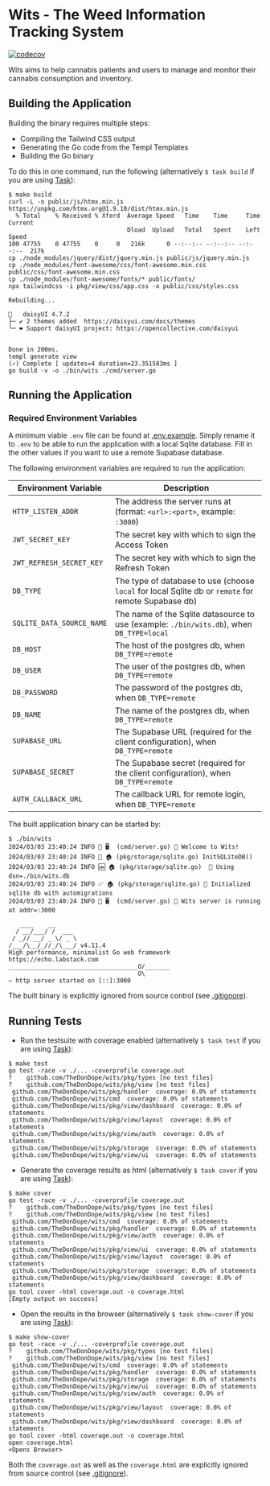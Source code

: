 # Wits - The Weed Information Tracking System

[![codecov](https://codecov.io/gh/TheDonDope/wits/graph/badge.svg?token=QM1XTAUsfU)](https://codecov.io/gh/TheDonDope/wits)

Wits aims to help cannabis patients and users to manage and monitor their cannabis consumption and inventory.

## Building the Application

Building the binary requires multiple steps:

- Compiling the Tailwind CSS output
- Generating the Go code from the Templ Templates
- Building the Go binary

To do this in one command, run the following (alternatively `$ task build` if you are using [Task](https://taskfile.dev/#/)):

```shell
$ make build
curl -L -o public/js/htmx.min.js https://unpkg.com/htmx.org@1.9.10/dist/htmx.min.js
  % Total    % Received % Xferd  Average Speed   Time    Time     Time  Current
                                 Dload  Upload   Total   Spent    Left  Speed
100 47755    0 47755    0     0   216k      0 --:--:-- --:--:-- --:--:--  217k
cp ./node_modules/jquery/dist/jquery.min.js public/js/jquery.min.js
cp ./node_modules/font-awesome/css/font-awesome.min.css public/css/font-awesome.min.css
cp ./node_modules/font-awesome/fonts/* public/fonts/
npx tailwindcss -i pkg/view/css/app.css -o public/css/styles.css

Rebuilding...

🌼   daisyUI 4.7.2
├─ ✔︎ 2 themes added  https://daisyui.com/docs/themes
╰─ ❤︎ Support daisyUI project: https://opencollective.com/daisyui


Done in 200ms.
templ generate view
(✓) Complete [ updates=4 duration=23.351583ms ]
go build -v -o ./bin/wits ./cmd/server.go
```

## Running the Application

### Required Environment Variables

A minimum viable `.env` file can be found at [.env.example](.env.example). Simply rename it to `.env` to be able to run the application with a local Sqlite database. Fill in the other values if you want to use a remote Supabase database.

The following environment variables are required to run the application:

| Environment Variable      | Description                                                                                         |
| ------------------------- | --------------------------------------------------------------------------------------------------- |
| `HTTP_LISTEN_ADDR`        | The address the server runs at (format: `<url>:<port>`, example: `:3000`)                           |
| `JWT_SECRET_KEY`          | The secret key with which to sign the Access Token                                                  |
| `JWT_REFRESH_SECRET_KEY`  | The secret key with which to sign the Refresh Token                                                 |
| `DB_TYPE`                 | The type of database to use (choose `local` for local Sqlite db or `remote` for remote Supabase db) |
| `SQLITE_DATA_SOURCE_NAME` | The name of the Sqlite datasource to use (example: `./bin/wits.db`), when `DB_TYPE=local`           |
| `DB_HOST`                 | The host of the postgres db, when `DB_TYPE=remote`                                                  |
| `DB_USER`                 | The user of the postgres db, when `DB_TYPE=remote`                                                  |
| `DB_PASSWORD`             | The password of the postgres db, when `DB_TYPE=remote`                                              |
| `DB_NAME`                 | The name of the postgres db, when `DB_TYPE=remote`                                                  |
| `SUPABASE_URL`            | The Supabase URL (required for the client configuration), when `DB_TYPE=remote`                     |
| `SUPABASE_SECRET`         | The Supabase secret (required for the client configuration), when `DB_TYPE=remote`                  |
| `AUTH_CALLBACK_URL`       | The callback URL for remote login, when `DB_TYPE=remote`                                            |

The built application binary can be started by:

```shell
$ ./bin/wits
2024/03/03 23:40:24 INFO 💬 🖥️  (cmd/server.go) 🥦 Welcome to Wits!
2024/03/03 23:40:24 INFO 💬 🏠 (pkg/storage/sqlite.go) InitSQLiteDB()
2024/03/03 23:40:24 INFO 🆗 🏠 (pkg/storage/sqlite.go)  📂 Using dsn=./bin/wits.db
2024/03/03 23:40:24 INFO ✅ 🏠 (pkg/storage/sqlite.go) 📂 Initialized sqlite db with automigrations
2024/03/03 23:40:24 INFO 🚀 🖥️  (cmd/server.go) 🛜 Wits server is running at addr=:3000

   ____    __
  / __/___/ /  ___
 / _// __/ _ \/ _ \
/___/\__/_//_/\___/ v4.11.4
High performance, minimalist Go web framework
https://echo.labstack.com
____________________________________O/_______
                                    O\
⇨ http server started on [::]:3000
```

The built binary is explicitly ignored from source control (see [.gitignore](.gitignore)).

## Running Tests

- Run the testsuite with coverage enabled (alternatively `$ task test` if you are using [Task](https://taskfile.dev/#/)):

```shell
$ make test
go test -race -v ./... -coverprofile coverage.out
?    github.com/TheDonDope/wits/pkg/types [no test files]
?    github.com/TheDonDope/wits/pkg/view [no test files]
 github.com/TheDonDope/wits/pkg/handler  coverage: 0.0% of statements
 github.com/TheDonDope/wits/cmd  coverage: 0.0% of statements
 github.com/TheDonDope/wits/pkg/view/dashboard  coverage: 0.0% of statements
 github.com/TheDonDope/wits/pkg/view/layout  coverage: 0.0% of statements
 github.com/TheDonDope/wits/pkg/view/auth  coverage: 0.0% of statements
 github.com/TheDonDope/wits/pkg/storage  coverage: 0.0% of statements
 github.com/TheDonDope/wits/pkg/view/ui  coverage: 0.0% of statements
```

- Generate the coverage results as html (alternatively `$ task cover` if you are using [Task](https://taskfile.dev/#/)):

```shell
$ make cover
go test -race -v ./... -coverprofile coverage.out
?    github.com/TheDonDope/wits/pkg/types [no test files]
?    github.com/TheDonDope/wits/pkg/view [no test files]
 github.com/TheDonDope/wits/cmd  coverage: 0.0% of statements
 github.com/TheDonDope/wits/pkg/handler  coverage: 0.0% of statements
 github.com/TheDonDope/wits/pkg/view/auth  coverage: 0.0% of statements
 github.com/TheDonDope/wits/pkg/view/ui  coverage: 0.0% of statements
 github.com/TheDonDope/wits/pkg/view/layout  coverage: 0.0% of statements
 github.com/TheDonDope/wits/pkg/storage  coverage: 0.0% of statements
 github.com/TheDonDope/wits/pkg/view/dashboard  coverage: 0.0% of statements
go tool cover -html coverage.out -o coverage.html
[Empty output on success]
```

- Open the results in the browser (alternatively `$ task show-cover` if you are using [Task](https://taskfile.dev/#/)):

```shell
$ make show-cover
go test -race -v ./... -coverprofile coverage.out
?    github.com/TheDonDope/wits/pkg/types [no test files]
?    github.com/TheDonDope/wits/pkg/view [no test files]
 github.com/TheDonDope/wits/cmd  coverage: 0.0% of statements
 github.com/TheDonDope/wits/pkg/handler  coverage: 0.0% of statements
 github.com/TheDonDope/wits/pkg/storage  coverage: 0.0% of statements
 github.com/TheDonDope/wits/pkg/view/ui  coverage: 0.0% of statements
 github.com/TheDonDope/wits/pkg/view/auth  coverage: 0.0% of statements
 github.com/TheDonDope/wits/pkg/view/layout  coverage: 0.0% of statements
 github.com/TheDonDope/wits/pkg/view/dashboard  coverage: 0.0% of statements
go tool cover -html coverage.out -o coverage.html
open coverage.html
<Opens Browser>
```

Both the `coverage.out` as well as the `coverage.html` are explicitly ignored from source control (see [.gitignore](.gitignore)).
